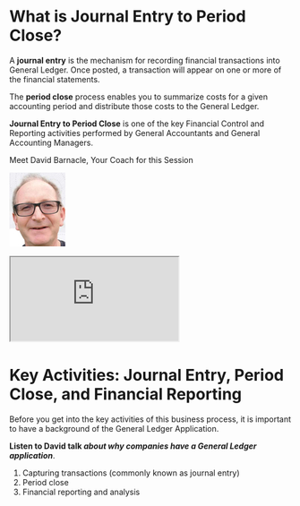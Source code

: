# What is Journal Entry to Period Close?
A **journal entry** is the mechanism for recording financial transactions into General Ledger. Once posted, a transaction will appear on one or more of the financial statements.

The **period close** process enables you to summarize costs for a given accounting period and distribute those costs to the General Ledger.

**Journal Entry to Period Close** is one of the key Financial Control and Reporting activities  performed by General Accountants and General Accounting Managers.

Meet David Barnacle, Your Coach for this Session

![David](David_Barnacle.jpg)

<div>
<iframe src="https://players.brightcove.net/2985902027001/default_default/index.html?videoId=6273516783001" allowfullscreen allow="encrypted-media" width="300" height="150"></iframe>
</div>

# Key Activities: Journal Entry, Period Close, and Financial Reporting

Before you get into the key activities of this business process, it is important to have a background of the General Ledger Application.

**Listen to David talk *about why companies have a General Ledger application***.

   1. Capturing transactions (commonly known as journal entry)
   2. Period close
   3. Financial reporting and analysis
   